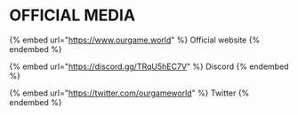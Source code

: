 # OFFICIAL MEDIA

{% embed url="https://www.ourgame.world" %}
Official website
{% endembed %}

{% embed url="https://discord.gg/TRqU5hEC7V" %}
Discord
{% endembed %}

{% embed url="https://twitter.com/ourgameworld" %}
Twitter
{% endembed %}

